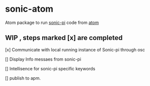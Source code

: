 # sonic-atom
Atom package to run [sonic-pi](sonic-pi.net) code from [atom](atom.io)

## WIP , steps marked [x] are completed

[x] Communicate with local running instance of Sonic-pi through osc

[] Display Info messaes from sonic-pi

[] Intellisence for sonic-pi specific keywords

[] publish to apm.
